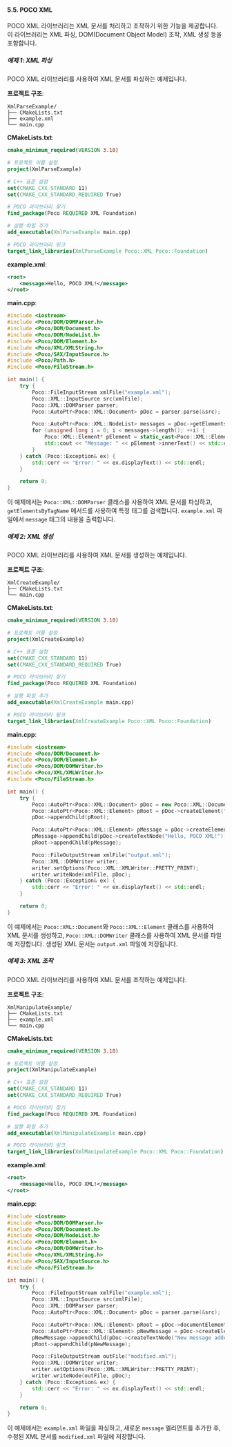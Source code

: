 #### 5.5. POCO XML

POCO XML 라이브러리는 XML 문서를 처리하고 조작하기 위한 기능을 제공합니다. 이 라이브러리는 XML 파싱, DOM(Document Object Model) 조작, XML 생성 등을 포함합니다.

##### 예제 1: XML 파싱

POCO XML 라이브러리를 사용하여 XML 문서를 파싱하는 예제입니다.

**프로젝트 구조**:
```
XmlParseExample/
├── CMakeLists.txt
├── example.xml
└── main.cpp
```

**CMakeLists.txt**:
```cmake
cmake_minimum_required(VERSION 3.10)

# 프로젝트 이름 설정
project(XmlParseExample)

# C++ 표준 설정
set(CMAKE_CXX_STANDARD 11)
set(CMAKE_CXX_STANDARD_REQUIRED True)

# POCO 라이브러리 찾기
find_package(Poco REQUIRED XML Foundation)

# 실행 파일 추가
add_executable(XmlParseExample main.cpp)

# POCO 라이브러리 링크
target_link_libraries(XmlParseExample Poco::XML Poco::Foundation)
```

**example.xml**:
```xml
<root>
    <message>Hello, POCO XML!</message>
</root>
```

**main.cpp**:
```cpp
#include <iostream>
#include <Poco/DOM/DOMParser.h>
#include <Poco/DOM/Document.h>
#include <Poco/DOM/NodeList.h>
#include <Poco/DOM/Element.h>
#include <Poco/XML/XMLString.h>
#include <Poco/SAX/InputSource.h>
#include <Poco/Path.h>
#include <Poco/FileStream.h>

int main() {
    try {
        Poco::FileInputStream xmlFile("example.xml");
        Poco::XML::InputSource src(xmlFile);
        Poco::XML::DOMParser parser;
        Poco::AutoPtr<Poco::XML::Document> pDoc = parser.parse(&src);

        Poco::AutoPtr<Poco::XML::NodeList> messages = pDoc->getElementsByTagName("message");
        for (unsigned long i = 0; i < messages->length(); ++i) {
            Poco::XML::Element* pElement = static_cast<Poco::XML::Element*>(messages->item(i));
            std::cout << "Message: " << pElement->innerText() << std::endl;
        }
    } catch (Poco::Exception& ex) {
        std::cerr << "Error: " << ex.displayText() << std::endl;
    }

    return 0;
}
```

이 예제에서는 `Poco::XML::DOMParser` 클래스를 사용하여 XML 문서를 파싱하고, `getElementsByTagName` 메서드를 사용하여 특정 태그를 검색합니다. `example.xml` 파일에서 `message` 태그의 내용을 출력합니다.

##### 예제 2: XML 생성

POCO XML 라이브러리를 사용하여 XML 문서를 생성하는 예제입니다.

**프로젝트 구조**:
```
XmlCreateExample/
├── CMakeLists.txt
└── main.cpp
```

**CMakeLists.txt**:
```cmake
cmake_minimum_required(VERSION 3.10)

# 프로젝트 이름 설정
project(XmlCreateExample)

# C++ 표준 설정
set(CMAKE_CXX_STANDARD 11)
set(CMAKE_CXX_STANDARD_REQUIRED True)

# POCO 라이브러리 찾기
find_package(Poco REQUIRED XML Foundation)

# 실행 파일 추가
add_executable(XmlCreateExample main.cpp)

# POCO 라이브러리 링크
target_link_libraries(XmlCreateExample Poco::XML Poco::Foundation)
```

**main.cpp**:
```cpp
#include <iostream>
#include <Poco/DOM/Document.h>
#include <Poco/DOM/Element.h>
#include <Poco/DOM/DOMWriter.h>
#include <Poco/XML/XMLWriter.h>
#include <Poco/FileStream.h>

int main() {
    try {
        Poco::AutoPtr<Poco::XML::Document> pDoc = new Poco::XML::Document;
        Poco::AutoPtr<Poco::XML::Element> pRoot = pDoc->createElement("root");
        pDoc->appendChild(pRoot);

        Poco::AutoPtr<Poco::XML::Element> pMessage = pDoc->createElement("message");
        pMessage->appendChild(pDoc->createTextNode("Hello, POCO XML!"));
        pRoot->appendChild(pMessage);

        Poco::FileOutputStream xmlFile("output.xml");
        Poco::XML::DOMWriter writer;
        writer.setOptions(Poco::XML::XMLWriter::PRETTY_PRINT);
        writer.writeNode(xmlFile, pDoc);
    } catch (Poco::Exception& ex) {
        std::cerr << "Error: " << ex.displayText() << std::endl;
    }

    return 0;
}
```

이 예제에서는 `Poco::XML::Document`와 `Poco::XML::Element` 클래스를 사용하여 XML 문서를 생성하고, `Poco::XML::DOMWriter` 클래스를 사용하여 XML 문서를 파일에 저장합니다. 생성된 XML 문서는 `output.xml` 파일에 저장됩니다.

##### 예제 3: XML 조작

POCO XML 라이브러리를 사용하여 XML 문서를 조작하는 예제입니다.

**프로젝트 구조**:
```
XmlManipulateExample/
├── CMakeLists.txt
├── example.xml
└── main.cpp
```

**CMakeLists.txt**:
```cmake
cmake_minimum_required(VERSION 3.10)

# 프로젝트 이름 설정
project(XmlManipulateExample)

# C++ 표준 설정
set(CMAKE_CXX_STANDARD 11)
set(CMAKE_CXX_STANDARD_REQUIRED True)

# POCO 라이브러리 찾기
find_package(Poco REQUIRED XML Foundation)

# 실행 파일 추가
add_executable(XmlManipulateExample main.cpp)

# POCO 라이브러리 링크
target_link_libraries(XmlManipulateExample Poco::XML Poco::Foundation)
```

**example.xml**:
```xml
<root>
    <message>Hello, POCO XML!</message>
</root>
```

**main.cpp**:
```cpp
#include <iostream>
#include <Poco/DOM/DOMParser.h>
#include <Poco/DOM/Document.h>
#include <Poco/DOM/NodeList.h>
#include <Poco/DOM/Element.h>
#include <Poco/DOM/DOMWriter.h>
#include <Poco/XML/XMLString.h>
#include <Poco/SAX/InputSource.h>
#include <Poco/FileStream.h>

int main() {
    try {
        Poco::FileInputStream xmlFile("example.xml");
        Poco::XML::InputSource src(xmlFile);
        Poco::XML::DOMParser parser;
        Poco::AutoPtr<Poco::XML::Document> pDoc = parser.parse(&src);

        Poco::AutoPtr<Poco::XML::Element> pRoot = pDoc->documentElement();
        Poco::AutoPtr<Poco::XML::Element> pNewMessage = pDoc->createElement("message");
        pNewMessage->appendChild(pDoc->createTextNode("New message added"));
        pRoot->appendChild(pNewMessage);

        Poco::FileOutputStream outFile("modified.xml");
        Poco::XML::DOMWriter writer;
        writer.setOptions(Poco::XML::XMLWriter::PRETTY_PRINT);
        writer.writeNode(outFile, pDoc);
    } catch (Poco::Exception& ex) {
        std::cerr << "Error: " << ex.displayText() << std::endl;
    }

    return 0;
}
```

이 예제에서는 `example.xml` 파일을 파싱하고, 새로운 `message` 엘리먼트를 추가한 후, 수정된 XML 문서를 `modified.xml` 파일에 저장합니다.
